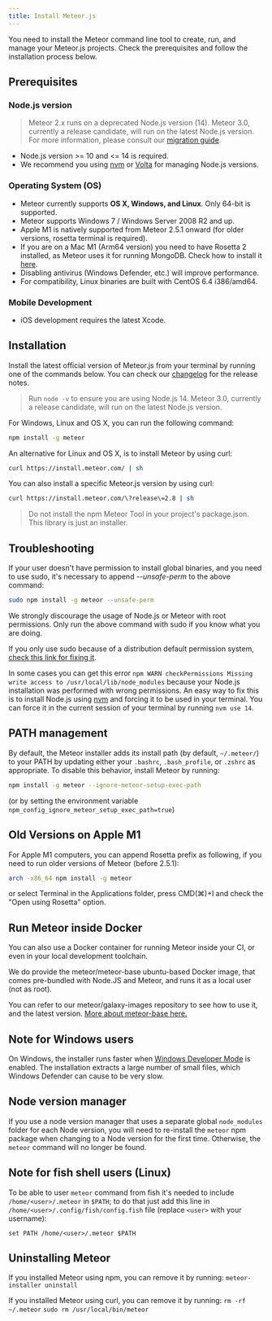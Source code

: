 ```yaml
---
title: Install Meteor.js
---
```


You need to install the Meteor command line tool to create, run, and manage your Meteor.js projects. Check the prerequisites and follow the installation process below.

<h2 id="prereqs">Prerequisites</h2>

<h3 id="prereqs-node">Node.js version</h3>

> Meteor 2.x runs on a deprecated Node.js version (14). Meteor 3.0, currently a release candidate, will run on the latest Node.js version. For more information, please consult our [migration guide](https://guide.meteor.com/3.0-migration.html).

- Node.js version >= 10 and <= 14 is required.
- We recommend you using [nvm](https://github.com/nvm-sh/nvm) or [Volta](https://volta.sh/) for managing Node.js versions.

<h3 id="prereqs-os">Operating System (OS)</h3>

- Meteor currently supports **OS X, Windows, and Linux**. Only 64-bit is supported.
- Meteor supports Windows 7 / Windows Server 2008 R2 and up.
- Apple M1 is natively supported from Meteor 2.5.1 onward (for older versions, rosetta terminal is required).
- If you are on a Mac M1 (Arm64 version) you need to have Rosetta 2 installed, as Meteor uses it for running MongoDB. Check how to install it [here](https://osxdaily.com/2020/12/04/how-install-rosetta-2-apple-silicon-mac/).
- Disabling antivirus (Windows Defender, etc.) will improve performance.
- For compatibility, Linux binaries are built with CentOS 6.4 i386/amd64.

<h3 id="prereqs-mobile">Mobile Development</h3>

- iOS development requires the latest Xcode.

<h2 id="installation">Installation</h2>

Install the latest official version of Meteor.js from your terminal by running one of the commands below. You can check our [changelog](https://docs.meteor.com/changelog.html) for the release notes.

> Run `node -v` to ensure you are using Node.js 14. Meteor 3.0, currently a release candidate, will run on the latest Node.js version.

For Windows, Linux and OS X, you can run the following command:

```bash
npm install -g meteor
```

An alternative for Linux and OS X, is to install Meteor by using curl:

```bash
curl https://install.meteor.com/ | sh
```

You can also install a specific Meteor.js version by using curl:

```bash
curl https://install.meteor.com/\?release\=2.8 | sh
```

> Do not install the npm Meteor Tool in your project's package.json. This library is just an installer.

<h2 id="troubleshooting">Troubleshooting</h2>

If your user doesn't have permission to install global binaries, and you need to use sudo, it's necessary to append *--unsafe-perm* to the above command:

```bash
sudo npm install -g meteor --unsafe-perm
```

We strongly discourage the usage of Node.js or Meteor with root permissions.
Only run the above command with sudo if you know what you are doing.

If you only use sudo because of a distribution default permission system, [check this link for fixing it](https://docs.npmjs.com/resolving-eacces-permissions-errors-when-installing-packages-globally).

In some cases you can get this error `npm WARN checkPermissions Missing write access to /usr/local/lib/node_modules` because your Node.js installation was performed with wrong permissions. An easy way to fix this is to install Node.js using [nvm](https://github.com/nvm-sh/nvm) and forcing it to be used in your terminal. You can force it in the current session of your terminal by running `nvm use 14`.

<h2 id="path-management">PATH management</h2>

By default, the Meteor installer adds its install path (by default, `~/.meteor/`) to your PATH by updating either your `.bashrc`, `.bash_profile`, or `.zshrc` as appropriate. To disable this behavior, install Meteor by running:

```bash
npm install -g meteor --ignore-meteor-setup-exec-path
```

(or by setting the environment variable `npm_config_ignore_meteor_setup_exec_path=true`)

<h2 id="old-versions-m1">Old Versions on Apple M1</h2>

For Apple M1 computers, you can append Rosetta prefix as following, if you need to run older versions of Meteor (before 2.5.1):

```bash
arch -x86_64 npm install -g meteor
```

or select Terminal in the Applications folder, press CMD(⌘)+I and check the "Open using Rosetta" option.

<h2 id="meteor-docker">Run Meteor inside Docker</h2>

You can also use a Docker container for running Meteor inside your CI, or even in your local development toolchain.

We do provide the meteor/meteor-base ubuntu-based Docker image, that comes pre-bundled with Node.JS and Meteor, and runs it as a local user (not as root).

You can refer to our meteor/galaxy-images repository to see how to use it, and the latest version. [More about meteor-base here.](https://github.com/meteor/galaxy-images/blob/master/meteor-base/README.md)


<h2 id="windows">Note for Windows users</h2>

On Windows, the installer runs faster when [Windows Developer Mode](https://docs.microsoft.com/en-us/windows/apps/get-started/enable-your-device-for-development) is enabled. The installation extracts a large number of small files, which Windows Defender can cause to be very slow.


<h2 id="nvm">Node version manager</h2>

If you use a node version manager that uses a separate global `node_modules` folder for each Node version, you will need to re-install the `meteor` npm package when changing to a Node version for the first time. Otherwise, the `meteor` command will no longer be found.

<h2 id="fish-shell">Note for fish shell users (Linux)</h2>

To be able to user `meteor` command from fish it's needed to include `/home/<user>/.meteor` in `$PATH`; to do that just add this line in `/home/<user>/.config/fish/config.fish` file (replace `<user>` with your username):

`set PATH /home/<user>/.meteor $PATH`

<h2 id="uninstall">Uninstalling Meteor</h2>

If you installed Meteor using npm, you can remove it by running:
`meteor-installer uninstall`

If you installed Meteor using curl, you can remove it by running:
`rm -rf ~/.meteor`
`sudo rm /usr/local/bin/meteor` 

